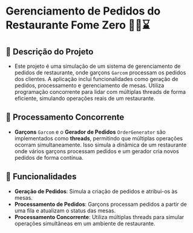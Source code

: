 # Gerenciamento de Pedidos do Restaurante Fome Zero 🤌🍝⌛
## 📜 Descrição do Projeto
- Este projeto é uma simulação de um sistema de gerenciamento de pedidos de restaurante, onde garçons ``Garcom`` processam os pedidos dos clientes. A aplicação inclui funcionalidades como geração de pedidos, processamento e gerenciamento de mesas. Utiliza programação concorrente para lidar com múltiplas threads de forma eficiente, simulando operações reais de um restaurante.

## 🧵 Processamento Concorrente
- **Garçons** ``Garcom`` e o **Gerador de Pedidos** ``OrderGenerator`` são implementados como **threads**, permitindo que múltiplas operações ocorram simultaneamente. Isso simula a dinâmica de um restaurante onde vários garçons processam pedidos e um gerador cria novos pedidos de forma contínua.

## 🔧 Funcionalidades 
- **Geração de Pedidos**: Simula a criação de pedidos e atribui-os às mesas.
- **Processamento de Pedidos**: Garçons processam pedidos a partir de uma fila e atualizam o status das mesas.
- **Processamento Concorrente**: Utiliza múltiplas threads para simular operações simultâneas em um ambiente de restaurante.
